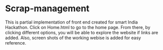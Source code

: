 # Scrap-management
This is partial implementation of front end created for smart India Hackathon. 
Click on Home.html to go to the home page.
From there, by clicking different options, you will be able to explore the website if links are added.
Also, screen shots of the working webise is added for easy reference.
